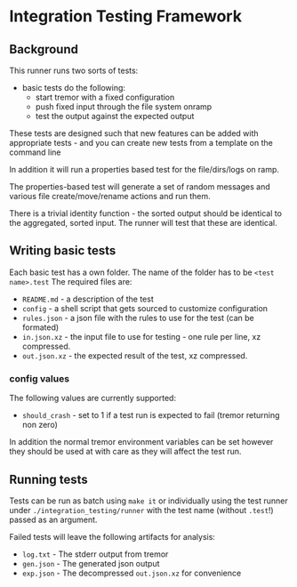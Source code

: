 # Integration Testing Framework

## Background

This runner runs two sorts of tests:

* basic tests do the following:
    * start tremor with a fixed configuration
    * push fixed input through the file system onramp
    * test the output against the expected output

These tests are designed such that new features can be added with appropriate tests - and you can create new tests from a template on the command line

In addition it will run a properties based test for the file/dirs/logs on ramp.

The properties-based test will generate a set of random messages and various file create/move/rename actions and run them.

There is a trivial identity function - the sorted output should be identical to the aggregated, sorted input. The runner will test that these are identical.

## Writing basic tests

Each basic test has a own folder. The name of the folder has to be `<test name>.test` The required files are:

* `README.md` - a description of the test
* `config` - a shell script that gets sourced to customize configuration
* `rules.json` - a json file with the rules to use for the test (can be formated)
* `in.json.xz` - the input file to use for testing - one rule per line, xz compressed.
* `out.json.xz` - the expected result of the test, xz compressed.

### config values

The following values are currently supported:

* `should_crash` - set to 1 if a test run is expected to fail (tremor returning non zero)

In addition the normal tremor environment variables can be set however they should be used at with care as they will affect the test run.

## Running tests

Tests can be run as batch using `make it` or individually using the test runner under `./integration_testing/runner` with the test name (without `.test`!) passed as an argument.

Failed tests will leave the following artifacts for analysis:

* `log.txt` - The stderr output from tremor
* `gen.json` - The generated json output
* `exp.json` - The decompressed `out.json.xz` for convenience

